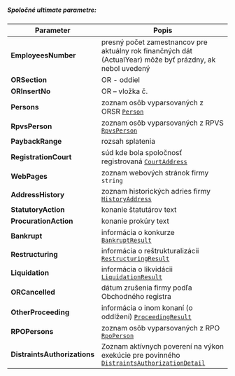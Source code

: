 ##### Spoločné ultimate parametre:
| Parameter | Popis |
| ----------- | ----------- |
| **EmployeesNumber** | presný počet zamestnancov pre aktuálny rok finančných dát (ActualYear) môže byť prázdny, ak nebol uvedený |
| **ORSection** | OR - oddiel |
| **ORInsertNo** | OR – vložka č. |
| **Persons** |  zoznam osôb vyparsovaných z ORSR [`Person`](#Person)|
| **RpvsPerson** | zoznam osôb vyparsovaných z RPVS [`RpvsPerson`](#RpvsPerson)|
| **PaybackRange** | rozsah splatenia |
| **RegistrationCourt** | súd kde bola spoločnosť registrovaná  [`CourtAddress`](#CourtAddress)|
| **WebPages** | zoznam webových stránok firmy `string` |
| **AddressHistory** | zoznam historických adries firmy [`HistoryAddress`](#HistoryAddress) |
| **StatutoryAction** | konanie štatutárov text |
| **ProcurationAction** | konanie prokúry text |
| **Bankrupt** | informácia o konkurze [`BankruptResult`](#ProceedingResult) |
| **Restructuring** | informácia o reštrukturalizácii [`RestructuringResult`](#ProceedingResult) |
| **Liquidation** | informácia o likvidácii [`LiquidationResult`](#LiquidationResult) |
| **ORCancelled** | dátum zrušenia firmy podľa Obchodného registra |
| **OtherProceeding** | informácia o inom konaní (o oddlžení) [`ProceedingResult`](#ProceedingResult) |
| **RPOPersons** | zoznam osôb vyparsovaných z RPO  [`RpoPerson`](#RpoPerson) |
| **DistraintsAuthorizations** | Zoznam aktívnych poverení na výkon exekúcie pre povinného [`DistraintsAuthorizationDetail`](#DistraintsAuthorizationDetail) |